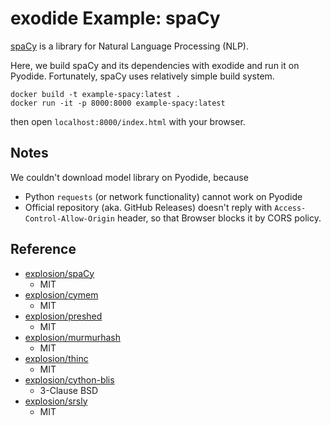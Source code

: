 # exodide Example: spaCy

[spaCy](https://spacy.io/) is a library for Natural Language
Processing (NLP).


Here, we build spaCy and its dependencies with exodide and run it on
Pyodide. Fortunately, spaCy uses relatively simple build system.

```shell
docker build -t example-spacy:latest .
docker run -it -p 8000:8000 example-spacy:latest
```

then open `localhost:8000/index.html` with your browser.

## Notes

We couldn't download model library on Pyodide, because
* Python `requests` (or network functionality) cannot work on Pyodide
* Official repository (aka. GitHub Releases) doesn't reply with
  `Access-Control-Allow-Origin` header, so that Browser blocks it by
  CORS policy.


## Reference
* [explosion/spaCy](https://github.com/explosion/spaCy)
  * MIT
* [explosion/cymem](https://github.com/explosion/cymem)
  * MIT
* [explosion/preshed](https://github.com/explosion/preshed)
  * MIT
* [explosion/murmurhash](https://github.com/explosion/murmurhash)
  * MIT
* [explosion/thinc](https://github.com/explosion/thinc)
  * MIT
* [explosion/cython-blis](https://github.com/explosion/cython-blis)
  * 3-Clause BSD
* [explosion/srsly](https://github.com/explosion/srsly)
  * MIT

